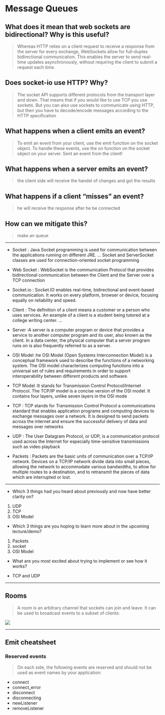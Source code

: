 # Message Queues

## What does it mean that web sockets are bidirectional? Why is this useful?

> Whereas HTTP relies on a client request to receive a response from the server for every exchange, WebSockets allow for full-duplex bidirectional communication. This enables the server to send real-time updates asynchronously, without requiring the client to submit a request each time.

## Does socket-io use HTTP? Why?

> The socket API supports different protocols from the transport layer and down. That means that if you would like to use TCP you use sockets. But you can also use sockets to communicate using HTTP, but then you have to decode/encode messages according to the HTTP specification 

## What happens when a client emits an event?
 
> To emit an event from your client, use the emit function on the socket object. To handle these events, use the on function on the socket object on your server. Sent an event from the client!

## What happens when a server emits an event?

> the client side will receive the handel of changes and got the results

## What happens if a client “misses” an event?

> he will receive the response after he be connected 

## How can we mitigate this?

> make an queue 

<hr>


- Socket : Java Socket programming is used for communication between the applications running on different JRE. ... Socket and ServerSocket classes are used for connection-oriented socket programming

- Web Socket : WebSocket is the communication Protocol that provides bidirectional communication between the Client and the Server over a TCP connection

- Socket.io : Socket.IO enables real-time, bidirectional and event-based communication.
It works on every platform, browser or device, focusing equally on reliability and speed.

- Client : 
The definition of a client means a customer or a person who uses services. An example of a client is a student being tutored at a college writing center. ...

- Server :A server is a computer program or device that provides a service to another computer program and its user, also known as the client. In a data center, the physical computer that a server program runs on is also frequently referred to as a server.

- OSI Model :he OSI Model (Open Systems Interconnection Model) is a conceptual framework used to describe the functions of a networking system. The OSI model characterizes computing functions into a universal set of rules and requirements in order to support interoperability between different products and software.

- TCP Model :It stands for Transmission Control Protocol/Internet Protocol. The TCP/IP model is a concise version of the OSI model. It contains four layers, unlike seven layers in the OSI mode

- TCP : TCP stands for Transmission Control Protocol a communications standard that enables application programs and computing devices to exchange messages over a network. It is designed to send packets across the internet and ensure the successful delivery of data and messages over networks

- UDP : 
The User Datagram Protocol, or UDP, is a communication protocol used across the Internet for especially time-sensitive transmissions such as video playback 

- Packets : 
Packets are the basic units of communication over a TCP/IP network. Devices on a TCP/IP network divide data into small pieces, allowing the network to accommodate various bandwidths, to allow for multiple routes to a destination, and to retransmit the pieces of data which are interrupted or lost.


<hr>


- Which 3 things had you heard about previously and now have better clarity on?

1.  UDP 
2.  TCP 
3. OSI Model

- Which 3 things are you hoping to learn more about in the upcoming lecture/demo?

1.  Packets 
2.  socket 
3. OSI Model

- What are you most excited about trying to implement or see how it works?

- TCP and UDP 

<hr>

 ## Rooms
> A room is an arbitrary channel that sockets can join and leave. It can be used to broadcast events to a subset of clients:

![](https://socket.io/images/rooms-redis.png)

<hr>

## Emit cheatsheet

### Reserved events
> On each side, the following events are reserved and should not be used as event names by your application:

- connect
- connect_error
- disconnect
- disconnecting
- newListener
- removeListener
